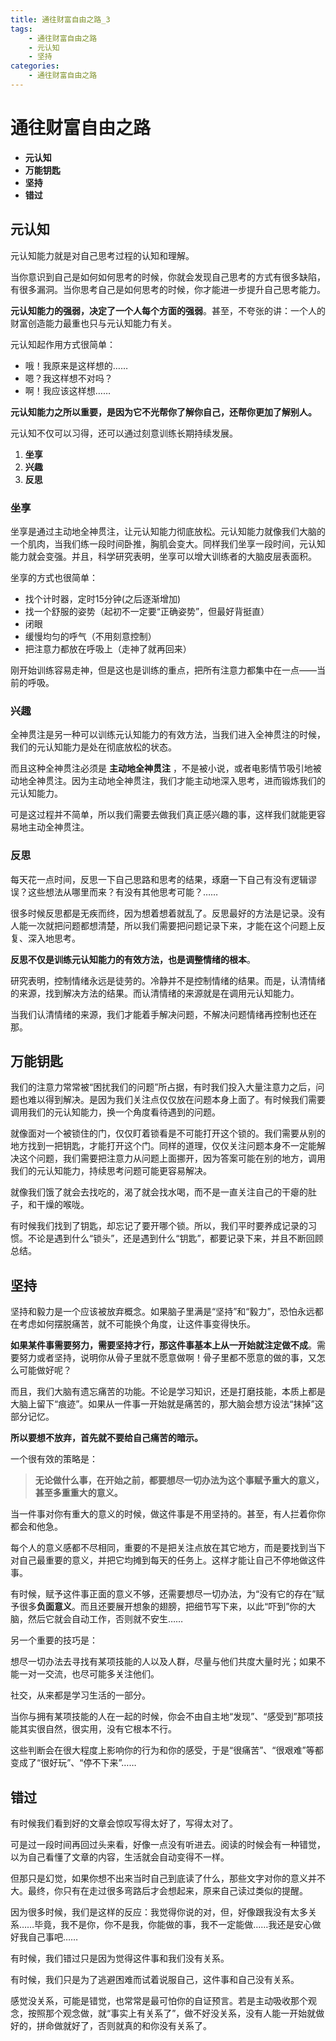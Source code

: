 ```yaml
---
title: 通往财富自由之路_3
tags:
	- 通往财富自由之路
	- 元认知
	- 坚持
categories:
	- 通往财富自由之路
---
```

# 通往财富自由之路

 - **元认知**
 - **万能钥匙**
 - **坚持**
 - **错过**

## 元认知

元认知能力就是对自己思考过程的认知和理解。

当你意识到自己是如何如何思考的时候，你就会发现自己思考的方式有很多缺陷，有很多漏洞。当你思考自己是如何思考的时候，你才能进一步提升自己思考能力。

**元认知能力的强弱，决定了一个人每个方面的强弱**。甚至，不夸张的讲：一个人的财富创造能力最重也只与元认知能力有关。

元认知起作用方式很简单：
- 哦！我原来是这样想的……
- 嗯？我这样想不对吗？
- 啊！我应该这样想……

**元认知能力之所以重要，是因为它不光帮你了解你自己，还帮你更加了解别人。**

元认知不仅可以习得，还可以通过刻意训练长期持续发展。

1. **坐享**
2. **兴趣**
3. **反思**

### 坐享
坐享是通过主动地全神贯注，让元认知能力彻底放松。元认知能力就像我们大脑的一个肌肉，当我们练一段时间卧推，胸肌会变大。同样我们坐享一段时间，元认知能力就会变强。并且，科学研究表明，坐享可以增大训练者的大脑皮层表面积。

坐享的方式也很简单：

- 找个计时器，定时15分钟(之后逐渐增加)
- 找一个舒服的姿势（起初不一定要“正确姿势”，但最好背挺直）
- 闭眼
- 缓慢均匀的呼气（不用刻意控制）
- 把注意力都放在呼吸上（走神了就再回来）

刚开始训练容易走神，但是这也是训练的重点，把所有注意力都集中在一点——当前的呼吸。

### 兴趣
全神贯注是另一种可以训练元认知能力的有效方法，当我们进入全神贯注的时候，我们的元认知能力是处在彻底放松的状态。

而且这种全神贯注必须是 **主动地全神贯注** ，不是被小说，或者电影情节吸引地被动地全神贯注。因为主动地全神贯注，我们才能主动地深入思考，进而锻炼我们的元认知能力。

可是这过程并不简单，所以我们需要去做我们真正感兴趣的事，这样我们就能更容易地主动全神贯注。

### 反思

每天花一点时间，反思一下自己思路和思考的结果，琢磨一下自己有没有逻辑谬误？这些想法从哪里而来？有没有其他思考可能？……

很多时候反思都是无疾而终，因为想着想着就乱了。反思最好的方法是记录。没有人能一次就把问题都想清楚，所以我们需要把问题记录下来，才能在这个问题上反复、深入地思考。

**反思不仅是训练元认知能力的有效方法，也是调整情绪的根本**。

研究表明，控制情绪永远是徒劳的。冷静并不是控制情绪的结果。而是，认清情绪的来源，找到解决方法的结果。而认清情绪的来源就是在调用元认知能力。

当我们认清情绪的来源，我们才能着手解决问题，不解决问题情绪再控制也还在那。

## 万能钥匙
我们的注意力常常被“困扰我们的问题”所占据，有时我们投入大量注意力之后，问题也难以得到解决。是因为我们关注点仅仅放在问题本身上面了。有时候我们需要调用我们的元认知能力，换一个角度看待遇到的问题。

就像面对一个被锁住的门，仅仅盯着锁看是不可能打开这个锁的。我们需要从别的地方找到一把钥匙，才能打开这个门。同样的道理，仅仅关注问题本身不一定能解决这个问题，我们需要把注意力从问题上面挪开，因为答案可能在别的地方，调用我们的元认知能力，持续思考问题可能更容易解决。

就像我们饿了就会去找吃的，渴了就会找水喝，而不是一直关注自己的干瘪的肚子，和干燥的喉咙。

有时候我们找到了钥匙，却忘记了要开哪个锁。所以，我们平时要养成记录的习惯。不论是遇到什么“锁头”，还是遇到什么“钥匙”，都要记录下来，并且不断回顾总结。


## 坚持

坚持和毅力是一个应该被放弃概念。如果脑子里满是“坚持”和“毅力”，恐怕永远都在考虑如何摆脱痛苦，就不可能换个角度，让这件事变得快乐。

**如果某件事需要努力，需要坚持才行，那这件事基本上从一开始就注定做不成**。需要努力或者坚持，说明你从骨子里就不愿意做啊！骨子里都不愿意的做的事，又怎么可能做好呢？

而且，我们大脑有遗忘痛苦的功能。不论是学习知识，还是打磨技能，本质上都是大脑上留下“痕迹”。如果从一件事一开始就是痛苦的，那大脑会想方设法“抹掉”这部分记忆。

**所以要想不放弃，首先就不要给自己痛苦的暗示。**

一个很有效的策略是：

>**无论做什么事，在开始之前，都要想尽一切办法为这个事赋予重大的意义，甚至多重重大的意义。**

当一件事对你有重大的意义的时候，做这件事是不用坚持的。甚至，有人拦着你你都会和他急。

每个人的意义感都不尽相同，重要的不是把关注点放在其它地方，而是要找到当下对自己最重要的意义，并把它均摊到每天的任务上。这样才能让自己不停地做这件事。

有时候，赋予这件事正面的意义不够，还需要想尽一切办法，为“没有它的存在”赋予很多**负面意义**。而且还要展开想象的翅膀，把细节写下来，以此“吓到”你的大脑，然后它就会自动工作，否则就不安生……

另一个重要的技巧是：

想尽一切办法去寻找有某项技能的人以及人群，尽量与他们共度大量时光；如果不能一对一交流，也尽可能多关注他们。

社交，从来都是学习生活的一部分。

当你与拥有某项技能的人在一起的时候，你会不由自主地“发现”、“感受到”那项技能其实很自然，很实用，没有它根本不行。

这些判断会在很大程度上影响你的行为和你的感受，于是“很痛苦”、“很艰难”等都变成了“很好玩”、“停不下来”……

## 错过

有时候我们看到好的文章会惊叹写得太好了，写得太对了。

可是过一段时间再回过头来看，好像一点没有听进去。阅读的时候会有一种错觉，以为自己看懂了文章的内容，生活就会自动变得不一样。

但那只是幻觉，如果你想不出来当时自己到底读了什么，那些文字对你的意义并不大。最终，你只有在走过很多弯路后才会想起来，原来自己读过类似的提醒。

因为很多时候，我们是这样的反应：我觉得你说的对，但，好像跟我没有太多关系……毕竟，我不是你，你不是我，你能做的事，我不一定能做……我还是安心做好我自己事吧……

有时候，我们错过只是因为觉得这件事和我们没有关系。

有时候，我们只是为了逃避困难而试着说服自己，这件事和自己没有关系。

感觉没关系，可能是错觉，也常常是最可怕你的自证预言。若是主动吸收那个观念，按照那个观念做，就“事实上有关系了”，做不好没关系，没有人能一开始就做好的，拼命做就好了，否则就真的和你没有关系了。
